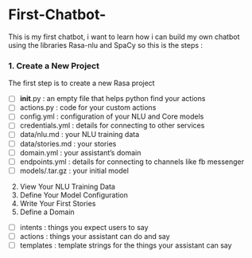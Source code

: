 # First-Chatbot-
This is my first chatbot, i want to learn how i can build my own chatbot using the libraries Rasa-nlu and SpaCy so this is the steps : 
### 1. Create a New Project
The first step is to create a new Rasa project
- [ ] __init__.py : an empty file that helps python find your actions
- [ ] actions.py : code for your custom actions
- [ ] config.yml : configuration of your NLU and Core models
- [ ] credentials.yml : details for connecting to other services
- [ ] data/nlu.md : your NLU training data
- [ ] data/stories.md : your stories
- [ ] domain.yml : your assistant’s domain
- [ ] endpoints.yml : details for connecting to channels like fb messenger
- [ ] models/<timestamp>.tar.gz : your initial model
2. View Your NLU Training Data
3. Define Your Model Configuration
4. Write Your First Stories
5. Define a Domain
- [ ] intents  : things you expect users to say
- [ ] actions : things your assistant can do and say
- [ ] templates : template strings for the things your assistant can say
